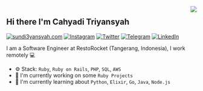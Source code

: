 <img align="right" src="https://github-readme-stats.vercel.app/api?username=SunDi3yansyah&show_icons=true"> 

## Hi there I'm Cahyadi Triyansyah

[![sundi3yansyah.com](https://img.shields.io/static/v1?label=Website&message=%20&logo=Ruby&style=flat-square&logoColor=white)](https://sundi3yansyah.com)
[![Instagram](https://img.shields.io/static/v1?label=Instagram&message=%20&logo=Instagram&style=flat-square&logoColor=red)](https://www.instagram.com/SunDi3yansyah/)
[![Twitter](https://img.shields.io/static/v1?label=Twitter&message=%20&logo=Twitter&style=flat-square&logoColor=blue)](https://twitter.com/SunDi3yansyah)
[![Telegram](https://img.shields.io/static/v1?label=Telegram&message=%20&logo=Telegram&style=flat-square&logoColor=blue)](https://t.me/SunDi3yansyah)
[![LinkedIn](https://img.shields.io/static/v1?label=LinkedIn&message=%20&logo=LinkedIn&style=flat-square&logoColor=blue)](https://www.linkedin.com/in/sundi3yansyah/)

I am a Software Engineer at RestoRocket (Tangerang, Indonesia), I work remotely 💻

- ⚙️ Stack: `Ruby`, `Ruby on Rails`, `PHP`, `SQL`, `AWS`
- 🏢 I'm currently working on some `Ruby Projects`
- 🌱 I'm currently learning about `Python`, `Elixir`, `Go`, `Java`, `Node.js`

